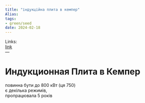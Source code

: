 ```yaml
---
title: "індукційна плита в кемпер"
Alias: 
tags:
- green/seed
date: 2024-02-18
---
```

Links:  
[link](https://www.youtube.com/watch?v=_zOQQN0RKH4)  
—

# Индукционная Плита в Кемпер
повинна бути до 800 кВт (ця 750)  
є декілька режимів,  
пропрацювала 5 років